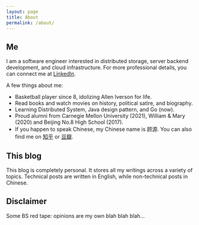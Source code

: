 ```yaml
---
layout: page
title: About
permalink: /about/
---
```


## Me
I am a software engineer interested in distributed storage, server backend development, and cloud infrastructure. For more professional details, you can connect me at [LinkedIn](https://www.linkedin.com/in/gu-yuan/).

A few things about me:
- Basketball player since 8, idolizing Allen Iverson for life.
- Read books and watch movies on history, political satire, and biography.
- Learning Distributed System, Java design pattern, and Go (now).
- Proud alumni from Carnegie Mellon University (2021), William & Mary (2020) and Beijing No.8 High School (2017).
- If you happen to speak Chinese, my Chinese name is 顾源. You can also find me on [知乎](https://www.zhihu.com/people/gu-yuan-46-28) or [豆瓣](https://www.douban.com/people/159427915/).

## This blog
This blog is completely personal. It stores all my writings across a variety of topics. Technical posts are written in English, while non-technical posts in Chinese.

## Disclaimer
Some BS red tape: opinions are my own blah blah blah...
